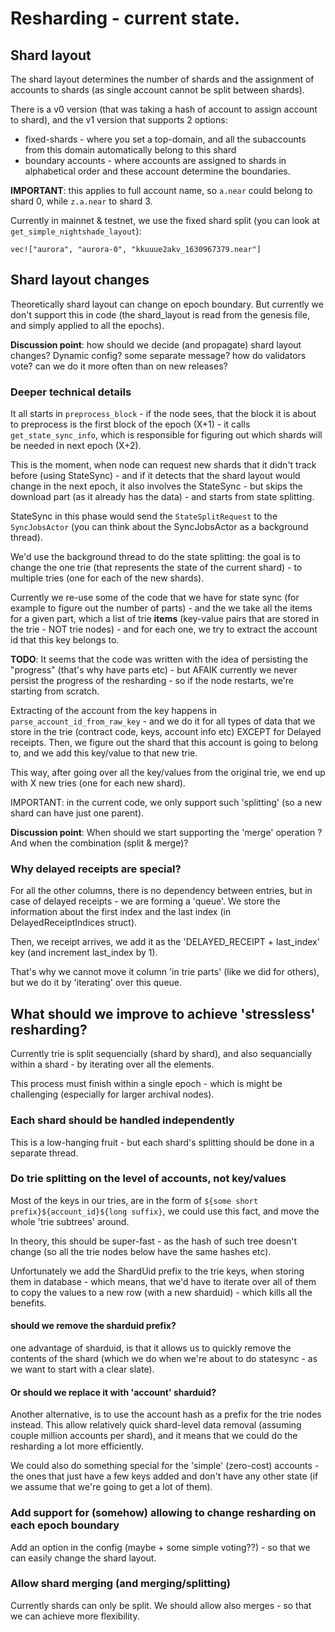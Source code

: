 # Resharding - current state.

## Shard layout

The shard layout determines the number of shards and the assignment of accounts
 to shards (as single account cannot be split between shards). 


There is a v0 version (that was taking a hash of account to assign account to
 shard), and the v1 version that supports 2 options:
* fixed-shards - where you set a top-domain, and all the subaccounts from this
 domain automatically belong to this shard
* boundary accounts - where accounts are assigned to shards in alphabetical
 order and these account determine the boundaries.

**IMPORTANT**: this applies to full account name, so ``a.near`` could belong to
 shard 0, while ``z.a.near`` to shard 3.

Currently in mainnet & testnet, we use the fixed shard split (you can look at
 ``get_simple_nightshade_layout``):

``vec!["aurora", "aurora-0", "kkuuue2akv_1630967379.near"]``



## Shard layout changes

Theoretically shard layout can change on epoch boundary. But currently we don't
support this in code (the shard_layout is read from the genesis file, and
simply applied to all the epochs).

**Discussion point**: how should we decide (and propagate) shard layout
changes? Dynamic config? some separate message? how do validators vote? can we
do it more often than on new releases?


### Deeper technical details

It all starts in ``preprocess_block`` - if the node sees, that the block it is
about to preprocess is the first block of the epoch (X+1)  - it calls
``get_state_sync_info``, which is responsible for figuring out which shards will 
be needed in next epoch (X+2).

This is the moment, when node can request new shards that it didn't track before (using StateSync) - and if it detects that the shard layout would change in the next epoch, it also involves the StateSync - but skips the download part (as it already has the data) - and starts from state splitting.

StateSync in this phase would send the ``StateSplitRequest`` to the ``SyncJobsActor`` (you can think about the SyncJobsActor as a background thread).

We'd use the background thread to do the state splitting: the goal is to change the one trie (that represents the state of the current shard) - to multiple tries (one for each of the new shards).

Currently we re-use some of the code that we have for state sync (for example to figure out the number of parts) - and the we take all the items for a given part, which a list of trie **items** (key-value pairs that are stored in the trie - NOT trie nodes) - and for each one, we try to extract the account id that this key belongs to.

**TODO**: It seems that the code was written with the idea of persisting the "progress" (that's why have parts etc) - but AFAIK currently we never persist the progress of the resharding - so if the node restarts, we're starting from scratch.


Extracting of the account from the key happens in ``parse_account_id_from_raw_key`` - and we do it for all types of data that we store in the trie (contract code, keys, account info etc) EXCEPT for Delayed receipts. Then, we figure out the shard that this account is going to belong to, and we add this key/value to that new trie.

This way, after going over all the key/values from the original trie, we end up with X new tries (one for each new shard).


IMPORTANT: in the current code, we only support such 'splitting' (so a new shard can have just one parent).

**Discussion point**: When should we start supporting the 'merge' operation ? And when the combination (split & merge)?


### Why delayed receipts are special?
For all the other columns, there is no dependency between entries, but in case of delayed receipts - we are forming a 'queue'. We store the information about the first index and the last index (in DelayedReceiptIndices struct).

Then, we receipt arrives, we add it as the 'DELAYED_RECEIPT + last_index' key (and increment last_index by 1).

That's why we cannot move it column 'in trie parts' (like we did for others), but we do it by 'iterating' over this queue.



## What should we improve to achieve 'stressless' resharding?

Currently trie is split sequencially (shard by shard), and also sequancially within a shard - by iterating over all the elements. 

This process must finish within a single epoch - which is might be challenging (especially for larger archival nodes).

### Each shard should be handled independently
This is a low-hanging fruit - but each shard's splitting should be done in a separate thread.


### Do trie splitting on the level of accounts, not key/values

Most of the keys in our tries, are in the form of ``${some short prefix}${account_id}${long suffix}``, we could use this fact, and move the whole 'trie subtrees' around.

In theory, this should be super-fast - as the hash of such tree doesn't change (so all the trie nodes below have the same hashes etc).

Unfortunately we add the ShardUid prefix to the trie keys, when storing them in database - which means, that we'd have to iterate over all of them to copy the values to a new row (with a new sharduid) - which kills all the benefits.

#### should we remove the sharduid prefix?

one advantage of sharduid, is that it allows us to quickly remove the contents of the shard (which we do when we're about to do statesync - as we want to start with a clear slate).

#### Or should we replace it with 'account' sharduid? 

Another alternative, is to use the account hash as a prefix for the trie nodes instead. This allow relatively quick shard-level data removal (assuming couple million accounts per shard), and it means that we could do the resharding a lot more efficiently.

We could also do something special for the 'simple' (zero-cost) accounts - the ones that just have a few keys added and don't have any other state (if we assume that we're going to get a lot of them).


### Add support for (somehow) allowing to change resharding on each epoch boundary
Add an option in the config (maybe + some simple voting??) - so that we can easily change the shard layout.

### Allow shard merging (and merging/splitting)
Currently shards can only be split. We should allow also merges - so that we can achieve more flexibility.
